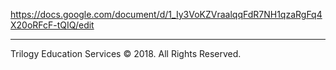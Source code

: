 https://docs.google.com/document/d/1_Iy3VoKZVraalqqFdR7NH1qzaRgFq4X20oRFcF-tQIQ/edit

---

Trilogy Education Services © 2018. All Rights Reserved.
